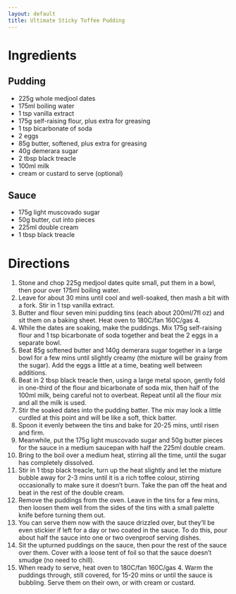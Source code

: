 ```yaml
---
layout: default
title: Ultimate Sticky Toffee Pudding
---
```

# Ingredients
## Pudding
- 225g whole medjool dates
- 175ml boiling water
- 1 tsp vanilla extract
- 175g self-raising flour, plus extra for greasing
- 1 tsp bicarbonate of soda
- 2 eggs
- 85g butter, softened, plus extra for greasing
- 40g demerara sugar
- 2 tbsp black treacle
- 100ml milk
- cream or custard to serve (optional)

## Sauce
- 175g light muscovado sugar
- 50g butter, cut into pieces
- 225ml double cream
- 1 tbsp black treacle

# Directions
1. Stone and chop 225g medjool dates quite small, put them in a bowl, then pour over 175ml boiling water.
2. Leave for about 30 mins until cool and well-soaked, then mash a bit with a fork. Stir in 1 tsp vanilla extract.
3. Butter and flour seven mini pudding tins (each about 200ml/7fl oz) and sit them on a baking sheet. Heat oven to 180C/fan 160C/gas 4.
4. While the dates are soaking, make the puddings. Mix 175g self-raising flour and 1 tsp bicarbonate of soda together and beat the 2 eggs in a separate bowl.
5. Beat 85g softened butter and 140g demerara sugar together in a large bowl for a few mins until slightly creamy (the mixture will be grainy from the sugar). Add the eggs a little at a time, beating well between additions.
6. Beat in 2 tbsp black treacle then, using a large metal spoon, gently fold in one-third of the flour and bicarbonate of soda mix, then half of the 100ml milk, being careful not to overbeat. Repeat until all the flour mix and all the milk is used.
7. Stir the soaked dates into the pudding batter. The mix may look a little curdled at this point and will be like a soft, thick batter.
8. Spoon it evenly between the tins and bake for 20-25 mins, until risen and firm.
9. Meanwhile, put the 175g light muscovado sugar and 50g butter pieces for the sauce in a medium saucepan with half the 225ml double cream.
10. Bring to the boil over a medium heat, stirring all the time, until the sugar has completely dissolved.
11. Stir in 1 tbsp black treacle, turn up the heat slightly and let the mixture bubble away for 2-3 mins until it is a rich toffee colour, stirring occasionally to make sure it doesn’t burn. Take the pan off the heat and beat in the rest of the double cream.
12. Remove the puddings from the oven. Leave in the tins for a few mins, then loosen them well from the sides of the tins with a small palette knife before turning them out.
13. You can serve them now with the sauce drizzled over, but they’ll be even stickier if left for a day or two coated in the sauce. To do this, pour about half the sauce into one or two ovenproof serving dishes.
14. Sit the upturned puddings on the sauce, then pour the rest of the sauce over them. Cover with a loose tent of foil so that the sauce doesn’t smudge (no need to chill).
15. When ready to serve, heat oven to 180C/fan 160C/gas 4. Warm the puddings through, still covered, for 15-20 mins or until the sauce is bubbling. Serve them on their own, or with cream or custard.